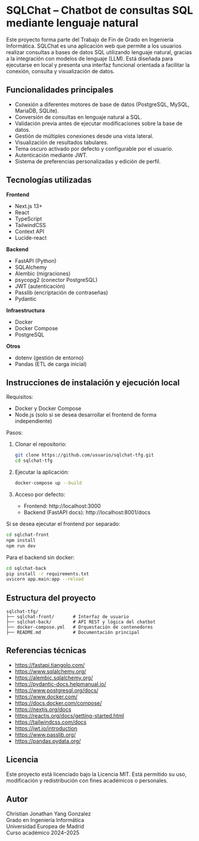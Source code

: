 # SQLChat – Chatbot de consultas SQL mediante lenguaje natural

Este proyecto forma parte del Trabajo de Fin de Grado en Ingeniería Informática. SQLChat es una aplicación web que permite a los usuarios realizar consultas a bases de datos SQL utilizando lenguaje natural, gracias a la integración con modelos de lenguaje (LLM). Está diseñada para ejecutarse en local y presenta una interfaz funcional orientada a facilitar la conexión, consulta y visualización de datos.

## Funcionalidades principales

- Conexión a diferentes motores de base de datos (PostgreSQL, MySQL, MariaDB, SQLite).
- Conversión de consultas en lenguaje natural a SQL.
- Validación previa antes de ejecutar modificaciones sobre la base de datos.
- Gestión de múltiples conexiones desde una vista lateral.
- Visualización de resultados tabulares.
- Tema oscuro activado por defecto y configurable por el usuario.
- Autenticación mediante JWT.
- Sistema de preferencias personalizadas y edición de perfil.

## Tecnologías utilizadas

**Frontend**

- Next.js 13+
- React
- TypeScript
- TailwindCSS
- Context API
- Lucide-react

**Backend**

- FastAPI (Python)
- SQLAlchemy
- Alembic (migraciones)
- psycopg2 (conector PostgreSQL)
- JWT (autenticación)
- Passlib (encriptación de contraseñas)
- Pydantic

**Infraestructura**

- Docker
- Docker Compose
- PostgreSQL

**Otros**

- dotenv (gestión de entorno)
- Pandas (ETL de carga inicial)

## Instrucciones de instalación y ejecución local

Requisitos:
- Docker y Docker Compose
- Node.js (solo si se desea desarrollar el frontend de forma independiente)

Pasos:

1. Clonar el repositorio:
   ```bash
   git clone https://github.com/usuario/sqlchat-tfg.git
   cd sqlchat-tfg
   ```

2. Ejecutar la aplicación:
   ```bash
   docker-compose up --build
   ```

3. Acceso por defecto:
   - Frontend: http://localhost:3000
   - Backend (FastAPI docs): http://localhost:8001/docs

Si se desea ejecutar el frontend por separado:
```bash
cd sqlchat-front
npm install
npm run dev
```

Para el backend sin docker:
```bash
cd sqlchat-back
pip install -r requirements.txt
uvicorn app.main:app --reload
```

## Estructura del proyecto

```
sqlchat-tfg/
├── sqlchat-front/       # Interfaz de usuario
├── sqlchat-back/        # API REST y lógica del chatbot
├── docker-compose.yml   # Orquestación de contenedores
├── README.md            # Documentación principal
```

## Referencias técnicas

- https://fastapi.tiangolo.com/
- https://www.sqlalchemy.org/
- https://alembic.sqlalchemy.org/
- https://pydantic-docs.helpmanual.io/
- https://www.postgresql.org/docs/
- https://www.docker.com/
- https://docs.docker.com/compose/
- https://nextjs.org/docs
- https://reactjs.org/docs/getting-started.html
- https://tailwindcss.com/docs
- https://jwt.io/introduction
- https://www.passlib.org/
- https://pandas.pydata.org/

## Licencia

Este proyecto está licenciado bajo la Licencia MIT. Está permitido su uso, modificación y redistribución con fines académicos o personales.

## Autor

Christian Jonathan Yang Gonzalez  
Grado en Ingeniería Informática  
Universidad Europea de Madrid  
Curso académico 2024–2025
